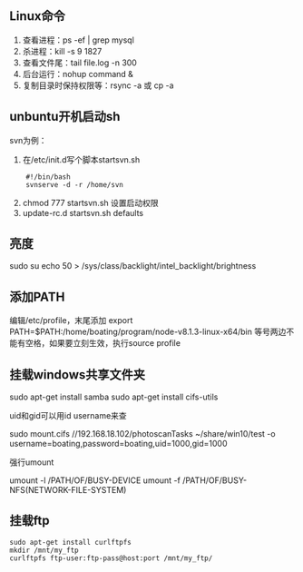 ## Linux命令
1.  查看进程：ps -ef | grep mysql
2.  杀进程：kill -s 9 1827
3.  查看文件尾：tail file.log -n 300
4.  后台运行：nohup command &
5.  复制目录时保持权限等：rsync -a 或 cp -a

## unbuntu开机启动sh
svn为例：
1.  在/etc/init.d写个脚本startsvn.sh
```
    #!/bin/bash
    svnserve -d -r /home/svn
```
2. chmod 777 startsvn.sh  设置启动权限
3. update-rc.d startsvn.sh defaults

## 亮度
sudo su
echo 50 > /sys/class/backlight/intel_backlight/brightness

## 添加PATH
编辑/etc/profile，末尾添加
export PATH=$PATH:/home/boating/program/node-v8.1.3-linux-x64/bin
等号两边不能有空格，如果要立刻生效，执行source profile

## 挂载windows共享文件夹
sudo apt-get install samba
sudo  apt-get install cifs-utils

uid和gid可以用id username来查

sudo mount.cifs //192.168.18.102/photoscanTasks  ~/share/win10/test -o username=boating,password=boating,uid=1000,gid=1000

强行umount

umount -l /PATH/OF/BUSY-DEVICE
umount -f /PATH/OF/BUSY-NFS(NETWORK-FILE-SYSTEM)

## 挂载ftp
```
sudo apt-get install curlftpfs
mkdir /mnt/my_ftp
curlftpfs ftp-user:ftp-pass@host:port /mnt/my_ftp/
```